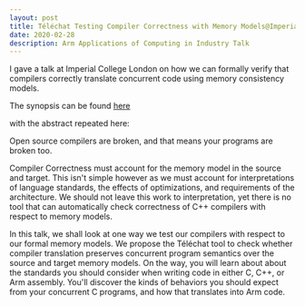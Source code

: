 ```yaml
---
layout: post
title: Téléchat Testing Compiler Correctness with Memory Models@Imperial College London
date: 2020-02-28
description: Arm Applications of Computing in Industry Talk
---
```


I gave a talk at Imperial College London on how we can formally verify that compilers correctly translate concurrent code using memory consistency models.

The synopsis can be found [here](https://www.imperial.ac.uk/computing/industry/aci/2019-20/arm/)

with the abstract repeated here:

Open source compilers are broken, and that means your programs are broken too.

Compiler Correctness must account for the memory model in the source and target. This isn't simple however as we must account for interpretations of language standards, the effects of optimizations, and requirements of the architecture. We should not leave this work to interpretation, yet there is no tool that can automatically check correctness of C++ compilers with respect to memory models.

In this talk, we shall look at one way we test our compilers with respect to our formal memory models. We propose the Téléchat tool to check whether compiler translation preserves concurrent program semantics over the source and target memory models. On the way, you will learn about about the standards you should consider when writing code in either C, C++, or Arm assembly. You'll discover the kinds of behaviors you should expect from your concurrent C programs, and how that translates into Arm code.
